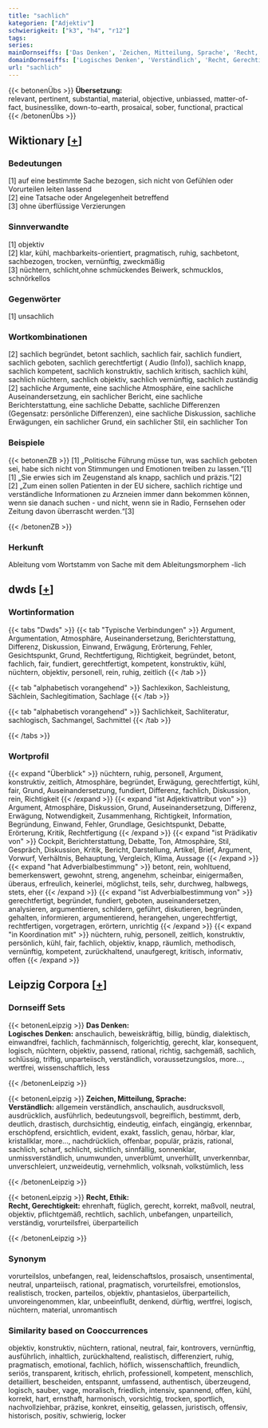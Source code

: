```yaml
---
title: "sachlich"
kategorien: ["Adjektiv"]
schwierigkeit: ["k3", "h4", "r12"]
tags:
series:
mainDornseiffs: ['Das Denken', 'Zeichen, Mitteilung, Sprache', 'Recht, Ethik']
domainDornseiffs: ['Logisches Denken', 'Verständlich', 'Recht, Gerechtigkeit']
url: "sachlich"
---
```


{{< betonenÜbs >}}
**Übersetzung:**  
relevant, pertinent, substantial, material, objective, unbiassed, matter-of-fact, businesslike, down-to-earth, prosaical, sober, functional, practical  
{{< /betonenÜbs >}}

## Wiktionary [[+](https://de.wiktionary.org/wiki/sachlich)]

### Bedeutungen
[1] auf eine bestimmte Sache bezogen, sich nicht von Gefühlen oder Vorurteilen leiten lassend  
[2] eine Tatsache oder Angelegenheit betreffend  
[3] ohne überflüssige Verzierungen  

### Sinnverwandte
[1] objektiv  
[2] klar, kühl, machbarkeits-orientiert, pragmatisch, ruhig, sachbetont,  sachbezogen, trocken, vernünftig, zweckmäßig  
[3] nüchtern, schlicht,ohne schmückendes Beiwerk, schmucklos, schnörkellos  

### Gegenwörter
[1] unsachlich  

### Wortkombinationen
[2]  sachlich begründet, betont sachlich, sachlich fair, sachlich fundiert, sachlich geboten, sachlich gerechtfertigt ( Audio (Info)), sachlich knapp, sachlich kompetent, sachlich konstruktiv, sachlich kritisch, sachlich kühl, sachlich nüchtern, sachlich objektiv, sachlich vernünftig, sachlich zuständig  
[2]  sachliche Argumente, eine sachliche Atmosphäre, eine sachliche Auseinandersetzung, ein sachlicher Bericht, eine sachliche Berichterstattung, eine sachliche Debatte, sachliche Differenzen (Gegensatz: persönliche Differenzen), eine sachliche Diskussion, sachliche Erwägungen, ein sachlicher Grund, ein sachlicher Stil, ein sachlicher Ton  

### Beispiele
{{< betonenZB >}}
[1] „Politische Führung müsse tun, was sachlich geboten sei, habe sich nicht von Stimmungen und Emotionen treiben zu lassen.“[1]  
[1] „Sie erwies sich im Zeugenstand als knapp, sachlich und präzis.“[2]  
[2] „Zum einen sollen Patienten in der EU sichere, sachlich richtige und verständliche Informationen zu Arzneien immer dann bekommen können, wenn sie danach suchen - und nicht, wenn sie in Radio, Fernsehen oder Zeitung davon überrascht werden.“[3]  

{{< /betonenZB >}}
### Herkunft
Ableitung vom Wortstamm von Sache mit dem Ableitungsmorphem -lich  



## dwds [[+](https://www.dwds.de/wb/sachlich)]

### Wortinformation
{{< tabs "Dwds" >}}
{{< tab "Typische Verbindungen" >}}
Argument, Argumentation, Atmosphäre, Auseinandersetzung, Berichterstattung, Differenz, Diskussion, Einwand, Erwägung, Erörterung, Fehler, Gesichtspunkt, Grund, Rechtfertigung, Richtigkeit, begründet, betont, fachlich, fair, fundiert, gerechtfertigt, kompetent, konstruktiv, kühl, nüchtern, objektiv, personell, rein, ruhig, zeitlich
{{< /tab >}}

{{< tab "alphabetisch vorangehend" >}}
Sachlexikon, Sachleistung, Sächlein, Sachlegitimation, Sachlage
{{< /tab >}}

{{< tab "alphabetisch vorangehend" >}}
Sachlichkeit, Sachliteratur, sachlogisch, Sachmangel, Sachmittel
{{< /tab >}}

{{< /tabs >}}

### Wortprofil
{{< expand "Überblick" >}} nüchtern, ruhig, personell, Argument, konstruktiv, zeitlich, Atmosphäre, begründet, Erwägung, gerechtfertigt, kühl, fair, Grund, Auseinandersetzung, fundiert, Differenz, fachlich, Diskussion, rein, Richtigkeit {{< /expand >}}
{{< expand "ist Adjektivattribut von" >}} Argument, Atmosphäre, Diskussion, Grund, Auseinandersetzung, Differenz, Erwägung, Notwendigkeit, Zusammenhang, Richtigkeit, Information, Begründung, Einwand, Fehler, Grundlage, Gesichtspunkt, Debatte, Erörterung, Kritik, Rechtfertigung {{< /expand >}}
{{< expand "ist Prädikativ von" >}} Cockpit, Berichterstattung, Debatte, Ton, Atmosphäre, Stil, Gespräch, Diskussion, Kritik, Bericht, Darstellung, Artikel, Brief, Argument, Vorwurf, Verhältnis, Behauptung, Vergleich, Klima, Aussage {{< /expand >}}
{{< expand "hat Adverbialbestimmung" >}} betont, rein, wohltuend, bemerkenswert, gewohnt, streng, angenehm, scheinbar, einigermaßen, überaus, erfreulich, keinerlei, möglichst, teils, sehr, durchweg, halbwegs, stets, eher {{< /expand >}}
{{< expand "ist Adverbialbestimmung von" >}} gerechtfertigt, begründet, fundiert, geboten, auseinandersetzen, analysieren, argumentieren, schildern, geführt, diskutieren, begründen, gehalten, informieren, argumentierend, herangehen, ungerechtfertigt, rechtfertigen, vorgetragen, erörtern, unrichtig {{< /expand >}}
{{< expand "in Koordination mit" >}} nüchtern, ruhig, personell, zeitlich, konstruktiv, persönlich, kühl, fair, fachlich, objektiv, knapp, räumlich, methodisch, vernünftig, kompetent, zurückhaltend, unaufgeregt, kritisch, informativ, offen {{< /expand >}}

## Leipzig Corpora [[+](https://corpora.uni-leipzig.de/en/res?word=sachlich&corpusId=deu_newscrawl-public_2018)]

### Dornseiff Sets
{{< betonenLeipzig >}}
**Das Denken:**  
**Logisches Denken:** anschaulich, beweiskräftig, billig, bündig, dialektisch, einwandfrei, fachlich, fachmännisch, folgerichtig, gerecht, klar, konsequent, logisch, nüchtern, objektiv, passend, rational, richtig, sachgemäß, sachlich, schlüssig, triftig, unparteiisch, verständlich, voraussetzungslos, more..., wertfrei, wissenschaftlich, less  

{{< /betonenLeipzig >}}


{{< betonenLeipzig >}}
**Zeichen, Mitteilung, Sprache:**  
**Verständlich:** allgemein verständlich, anschaulich, ausdrucksvoll, ausdrücklich, ausführlich, bedeutungsvoll, begreiflich, bestimmt, derb, deutlich, drastisch, durchsichtig, eindeutig, einfach, eingängig, erkennbar, erschöpfend, ersichtlich, evident, exakt, fasslich, genau, hörbar, klar, kristallklar, more..., nachdrücklich, offenbar, populär, präzis, rational, sachlich, scharf, schlicht, sichtlich, sinnfällig, sonnenklar, unmissverständlich, unumwunden, unverblümt, unverhüllt, unverkennbar, unverschleiert, unzweideutig, vernehmlich, volksnah, volkstümlich, less  

{{< /betonenLeipzig >}}


{{< betonenLeipzig >}}
**Recht, Ethik:**  
**Recht, Gerechtigkeit:** ehrenhaft, füglich, gerecht, korrekt, maßvoll, neutral, objektiv, pflichtgemäß, rechtlich, sachlich, unbefangen, unparteilich, verständig, vorurteilsfrei, überparteilich  

{{< /betonenLeipzig >}}

### Synonym
vorurteilslos, unbefangen, real, leidenschaftslos, prosaisch, unsentimental, neutral, unparteiisch, rational, pragmatisch, vorurteilsfrei, emotionslos, realistisch, trocken, parteilos, objektiv, phantasielos, überparteilich, unvoreingenommen, klar, unbeeinflußt, denkend, dürftig, wertfrei, logisch, nüchtern, material, unromantisch


### Similarity based on Cooccurrences
objektiv, konstruktiv, nüchtern, rational, neutral, fair, kontrovers, vernünftig, ausführlich, inhaltlich, zurückhaltend, realistisch, differenziert, ruhig, pragmatisch, emotional, fachlich, höflich, wissenschaftlich, freundlich, seriös, transparent, kritisch, ehrlich, professionell, kompetent, menschlich, detailliert, bescheiden, entspannt, umfassend, authentisch, überzeugend, logisch, sauber, vage, moralisch, friedlich, intensiv, spannend, offen, kühl, korrekt, hart, ernsthaft, harmonisch, vorsichtig, trocken, sportlich, nachvollziehbar, präzise, konkret, einseitig, gelassen, juristisch, offensiv, historisch, positiv, schwierig, locker

